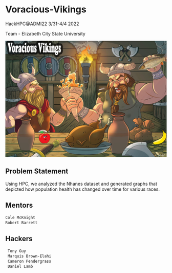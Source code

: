 # Voracious-Vikings 

HackHPC@ADMI22 3/31-4/4 2022

Team - Elizabeth City State University


![VV_Background](https://github.com/dancarlam/Voracious-Vikings-ADMI22/blob/main/TeamPictures/VV_Background%202.png)
## Problem Statement

Using HPC, we analyzed the Nhanes dataset and generated graphs that depicted how population health has changed over time for various races.

    
## Mentors
    Cole McKnight
    Robert Barrett
 
 ## Hackers 
     Tony Guy 
     Marquis Brown-Elahi
     Cameron Pendergrass
     Daniel Lamb
